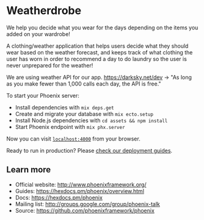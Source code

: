 # Weatherdrobe

We help you decide what you wear for the days depending on the items you added on your wardrobe!

A clothing/weather application that helps users decide what they should wear based on the weather forecast, and keeps track of what clothing the user has worn in order to recommend a day to do laundry so the user is never unprepared for the weather!

We are using weather API for our app.
https://darksky.net/dev -> "As long as you make fewer than 1,000 calls each day, the API is free."


To start your Phoenix server:

  * Install dependencies with `mix deps.get`
  * Create and migrate your database with `mix ecto.setup`
  * Install Node.js dependencies with `cd assets && npm install`
  * Start Phoenix endpoint with `mix phx.server`

Now you can visit [`localhost:4000`](http://localhost:4000) from your browser.

Ready to run in production? Please [check our deployment guides](https://hexdocs.pm/phoenix/deployment.html).

## Learn more

  * Official website: http://www.phoenixframework.org/
  * Guides: https://hexdocs.pm/phoenix/overview.html
  * Docs: https://hexdocs.pm/phoenix
  * Mailing list: http://groups.google.com/group/phoenix-talk
  * Source: https://github.com/phoenixframework/phoenix

